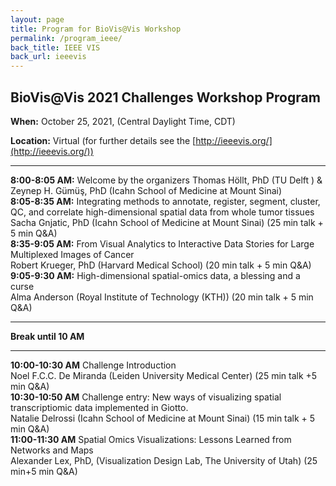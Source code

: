 ```yaml
---
layout: page
title: Program for BioVis@Vis Workshop
permalink: /program_ieee/
back_title: IEEE VIS
back_url: ieeevis
---
```


## BioVis@Vis 2021 Challenges Workshop Program

**When:** October 25, 2021, (Central Daylight Time, CDT)

**Location:** Virtual (for further details see the [http://ieeevis.org/](http://ieeevis.org/))

<a name="agenda"></a>

<hr>

**8:00-8:05 AM:** Welcome by the organizers Thomas Höllt, PhD (TU Delft ) & Zeynep H. Gümüş, PhD (Icahn School of Medicine at Mount Sinai)  
**8:05-8:35 AM:** Integrating methods to annotate, register, segment, cluster, QC, and correlate high-dimensional spatial data from whole tumor tissues  
Sacha Gnjatic, PhD (Icahn School of Medicine at Mount Sinai) (25 min talk + 5 min Q&A)  
**8:35-9:05 AM:** From Visual Analytics to Interactive Data Stories for Large Multiplexed Images of Cancer  
Robert Krueger, PhD (Harvard Medical School) (20 min talk + 5 min Q&A)  
**9:05-9:30 AM:** High-dimensional spatial-omics data, a blessing and a curse  
Alma Anderson (Royal Institute of Technology (KTH)) (20 min talk + 5 min Q&A)  

<hr>

**Break until 10 AM**  

<hr>

**10:00-10:30 AM** Challenge Introduction  
Noel F.C.C. De Miranda (Leiden University Medical Center) (25 min talk +5 min Q&A)  
**10:30-10:50 AM** Challenge entry: New ways of visualizing spatial transcriptiomic data implemented in Giotto.  
Natalie Delrossi  (Icahn School of Medicine at Mount Sinai)  (15 min talk + 5 min Q&A)  
**11:00-11:30 AM** Spatial Omics Visualizations: Lessons Learned from Networks and Maps  
Alexander Lex, PhD, (Visualization Design Lab, The University of Utah) (25 min+5 min Q&A)  
